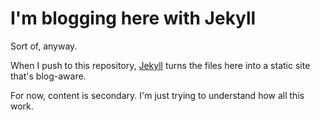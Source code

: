 # I'm blogging here with Jekyll

Sort of, anyway.

When I push to this repository, [Jekyll](https://jekyllrb.com/) turns the files here into a static site that's blog-aware.

For now, content is secondary. I'm just trying to understand how all this work.
